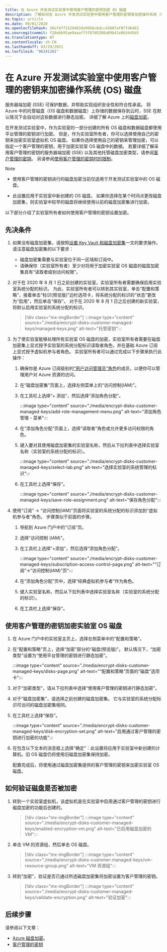 ```yaml
---
title: 在 Azure 开发测试实验室中使用客户管理的密钥加密 OS 磁盘
description: 了解如何在 Azure 开发测试实验室中使用客户管理的密钥来加密操作系统 (OS) 磁盘。
ms.topic: article
ms.date: 09/01/2020
ms.openlocfilehash: 26ef4ff1529483da9956c6dcc43807af0ffd6463
ms.sourcegitcommit: f28ebb95ae9aaaff3f87d8388a09b41e0b3445b5
ms.translationtype: HT
ms.contentlocale: zh-CN
ms.lasthandoff: 03/29/2021
ms.locfileid: "96341201"
---
```

# <a name="encrypt-operating-system-os-disks-using-customer-managed-keys-in-azure-devtest-labs"></a>在 Azure 开发测试实验室中使用客户管理的密钥来加密操作系统 (OS) 磁盘
服务器端加密 (SSE) 可保护数据，并帮助实现组织安全性和符合性承诺。 将 Azure 中的托管磁盘（OS 磁盘和数据磁盘）上存储的数据保存到云时，SSE 在默认情况下会自动对这些数据进行静态加密。 详细了解 Azure 上的[磁盘加密](../virtual-machines/disk-encryption.md)。 

在开发测试实验室中，作为实验室的一部分创建的所有 OS 磁盘和数据磁盘都使用平台管理的密钥进行加密。 但是，作为实验室所有者，你可以选择使用自己的密钥来加密实验室虚拟机 OS 磁盘。 如果你选择使用自己的密钥来管理加密，可以指定一个客户管理的密钥，用于加密实验室 OS 磁盘中的数据。 若要详细了解采用客户管理的密钥的服务器端加密 (SSE) 以及其他托管磁盘加密类型，请参阅[客户管理的密钥](../virtual-machines/disk-encryption.md#customer-managed-keys)。 另请参阅[使用客户管理的密钥时的限制](../virtual-machines/disks-enable-customer-managed-keys-portal.md#restrictions)。

> [!NOTE]
> - 使用客户管理的密钥进行的磁盘加密当前仅适用于开发测试实验室中的 OS 磁盘。 
> 
> - 此设置应用于实验室中新创建的 OS 磁盘。 如果你选择在某个时间点更改磁盘加密集，则实验室中较早的磁盘将继续使用以前的磁盘加密集进行加密。 

以下部分介绍了实验室所有者如何使用客户管理的密钥设置加密。

## <a name="pre-requisites"></a>先决条件

1. 如果没有磁盘加密集，请按照[设置 Key Vault 和磁盘加密集](../virtual-machines/disks-enable-customer-managed-keys-portal.md)一文的要求操作。 请注意磁盘加密集的以下要求： 

    - 磁盘加密集需要与实验室位于同一区域和订阅中。 
    - 请确保你（实验室所有者）至少对将用于加密实验室 OS 磁盘的磁盘加密集具有“读取者级别访问权限”。 
1. 对于在 2020 年 8 月 1 日之前创建的实验室，实验室所有者需要确保启用实验室系统分配的标识。 为此，实验室所有者可以转到其实验室，单击“配置和策略”，接着单击“标识(预览版)”边栏选项卡，将系统分配的标识的“状态”更改为“启用”，然后单击“保存”。 对于在 2020 年 8 月 1 日之后创建的新实验室，将默认启用实验室的系统分配的标识。 

    > [!div class="mx-imgBorder"]
    > :::image type="content" source="./media/encrypt-disks-customer-managed-keys/managed-keys.png" alt-text="托管密钥":::
1. 为了使实验室能够处理所有实验室 OS 磁盘的加密，实验室所有者需要在磁盘加密集上显式授予实验室的系统分配标识读取者角色，并在基础 Azure 订阅上显式授予虚拟机参与者角色。 实验室所有者可以通过完成以下步骤来执行此操作：

   
    1. 确保你是 Azure 订阅级别的[“用户访问管理员”角色](../role-based-access-control/built-in-roles.md#user-access-administrator)的成员，以便你可以管理用户对 Azure 资源的访问。 
    1. 在“磁盘加密集”页面上，选择左侧菜单上的“访问控制(IAM)”。 
    1. 在工具栏上选择“+ 添加”，然后选择“添加角色分配”。  

        :::image type="content" source="./media/encrypt-disks-customer-managed-keys/add-role-management-menu.png" alt-text="添加角色管理 - 菜单":::
    1. 在“添加角色分配”页面上，选择“读取者”角色或允许更多访问权限的角色。 
    1. 键入要对其使用磁盘加密集的实验室名称，然后从下拉列表中选择实验室名称（实验室的系统分配的标识）。 
    
        :::image type="content" source="./media/encrypt-disks-customer-managed-keys/select-lab.png" alt-text="选择实验室的系统管理的标识":::        
    1. 在工具栏上选择“保存”。 

        :::image type="content" source="./media/encrypt-disks-customer-managed-keys/save-role-assignment.png" alt-text="保存角色分配":::
3.  使用“订阅” -> “访问控制(IAM)”页面将实验室的系统分配的标识添加到“虚拟机参与者”角色。 步骤类似于前面的步骤。 

    
    1. 导航到 Azure 门户中的“订阅”页。 
    1. 选择“访问控制 (IAM)”。 
    1. 在工具栏上选择“+添加”，然后选择“添加角色分配”。 
    
        :::image type="content" source="./media/encrypt-disks-customer-managed-keys/subscription-access-control-page.png" alt-text="“订阅”->“访问控制(IAM)”页":::
    1. 在“添加角色分配”页中，选择“经典虚拟机参与者”作为角色。
    1. 键入实验室名称，然后从下拉列表中选择实验室名称（实验室的系统分配的标识）。 
    1. 在工具栏上选择“保存”。 

## <a name="encrypt-lab-os-disks-with-a-customer-managed-key"></a>使用客户管理的密钥加密实验室 OS 磁盘 

1. 在 Azure 门户中的实验室主页上，选择左侧菜单中的“配置和策略”。 
1. 在“配置和策略”页上，选择“加密”部分的“磁盘(预览版)”。 默认情况下，“加密类型”设置为“使用平台管理的密钥进行静态加密”。

    :::image type="content" source="./media/encrypt-disks-customer-managed-keys/disks-page.png" alt-text="“配置和策略”页面的“磁盘”选项卡":::
1. 对于“加密类型”，请从下拉列表中选择“使用客户管理的密钥进行静态加密”。 
1. 对于“磁盘加密集”，请选择之前创建的磁盘加密集。 它与实验室的系统分配标识可访问的磁盘加密集相同。
1. 在工具栏上选择“保存”。 

    :::image type="content" source="./media/encrypt-disks-customer-managed-keys/disk-encryption-set.png" alt-text="启用通过客户管理的密钥进行加密的功能":::
1. 在包含以下文本的消息框上选择“确定”：此设置将应用于实验室中新创建的计算机。旧 OS 磁盘仍将使用旧磁盘加密集保持加密。 

    配置完成后，将使用通过磁盘加密集提供的客户管理的密钥来加密实验室 OS 磁盘。 
   
## <a name="how-to-validate-if-disks-are-being-encrypted"></a>如何验证磁盘是否被加密

1. 转到一个实验室虚拟机，该虚拟机是在实验室中启用通过客户管理的密钥进行磁盘加密的功能后创建的。

    > [!div class="mx-imgBorder"]
    > :::image type="content" source="./media/encrypt-disks-customer-managed-keys/enabled-encryption-vm.png" alt-text="已启用磁盘加密的 VM":::
1. 单击 VM 的资源组，然后单击 OS 磁盘。

    > [!div class="mx-imgBorder"]
    > :::image type="content" source="./media/encrypt-disks-customer-managed-keys/vm-resource-group.png" alt-text="VM 资源组":::
1. 转到“加密”，验证是否已通过所选磁盘加密集将加密设置为客户管理的密钥。

    > [!div class="mx-imgBorder"]
    > :::image type="content" source="./media/encrypt-disks-customer-managed-keys/validate-encryption.png" alt-text="验证加密":::
  
## <a name="next-steps"></a>后续步骤

请参阅以下文章： 

- [Azure 磁盘加密](../virtual-machines/disk-encryption.md)。 
- [客户管理的密钥](../virtual-machines/disk-encryption.md#customer-managed-keys)